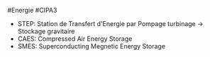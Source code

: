 #Energie #CIPA3 

- STEP: Station de Transfert d'Energie par Pompage turbinage -> Stockage gravitaire
- CAES: Compressed Air Energy Storage
- SMES: Superconducting Megnetic Energy Storage